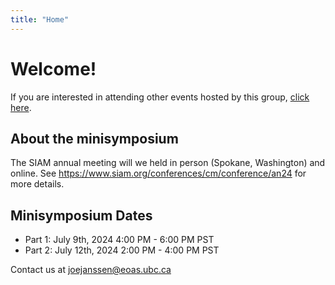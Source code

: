 ```yaml
---
title: "Home"
---
```


# Welcome!

If you are interested in attending other events hosted by this group, [click here](https://causalinfo.github.io).


## About the minisymposium

The SIAM annual meeting will we held in person (Spokane, Washington) and online. See https://www.siam.org/conferences/cm/conference/an24 for more details.

## Minisymposium Dates
* Part 1: July 9th, 2024 4:00 PM - 6:00 PM PST
* Part 2: July 12th, 2024 2:00 PM - 4:00 PM PST

Contact us at <joejanssen@eoas.ubc.ca>
